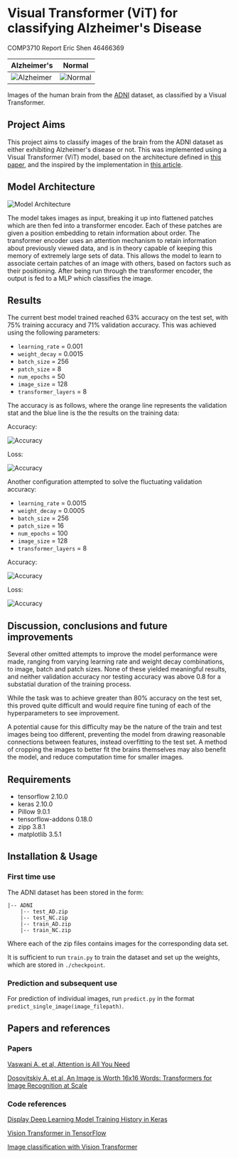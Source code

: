 # Visual Transformer (ViT) for classifying Alzheimer's Disease

COMP3710 Report
Eric Shen
46466369


| Alzheimer's | Normal |
| --- | --- |
| ![Alzheimer](./images/AD.jpeg) | ![Normal](./images/NC.jpeg) |

Images of the human brain from the [ADNI](https://adni.loni.usc.edu/) dataset, as classified by a Visual Transformer.

## Project Aims
This project aims to classify images of the brain from the ADNI dataset as either exhibiting Alzheimer's disease or not. This was implemented using a Visual Transformer (ViT) model, based on the architecture defined in [this paper](https://arxiv.org/pdf/2010.11929.pdf "An Image is Worth 16x16 Words: Transformers for Image Recognition at Scale"), and the inspired by the implementation in [this article](https://keras.io/examples/vision/image_classification_with_vision_transformer/).

## Model Architecture
![Model Architecture](./images/vit_model_architecture.png "ViT model architecture from the above paper")

The model takes images as input, breaking it up into flattened patches which are then fed into a transformer encoder. Each of these patches are given a position embedding to retain information about order. The transformer encoder uses an attention mechanism to retain information about previously viewed data, and is in theory capable of keeping this memory of extremely large sets of data. This allows the model to learn to associate certain patches of an image with others, based on factors such as their positioning. After being run through the transformer encoder, the output is fed to a MLP which classifies the image.

## Results
The current best model trained reached 63% accuracy on the test set, with 75% training accuracy and 71% validation accuracy. This was achieved using the following parameters:
- `learning_rate` = 0.001
- `weight_decay` = 0.0015
- `batch_size` = 256
- `patch_size` = 8
- `num_epochs` = 50
- `image_size` = 128
- `transformer_layers` = 8

The accuracy is as follows, where the orange line represents the validation stat and the blue line is the the results on the training data:

Accuracy:

![Accuracy](./images/lr001wd0015img128.png)

Loss:

![Accuracy](./images/lr001wd0015img128loss.png)

Another configuration attempted to solve the fluctuating validation accuracy:
- `learning_rate` = 0.0015
- `weight_decay` = 0.0005
- `batch_size` = 256
- `patch_size` = 16
- `num_epochs` = 100
- `image_size` = 128
- `transformer_layers` = 8

Accuracy:

![Accuracy](./images/largerpatchaccuracy.png)

Loss:

![Accuracy](./images/largerpatchloss.png)

## Discussion, conclusions and future improvements
Several other omitted attempts to improve the model performance were made, ranging from varying learning rate and weight decay combinations, to image, batch and patch sizes. None of these yielded meaningful results, and neither validation accuracy nor testing accuracy was above 0.8 for a substatial duration of the training process.

While the task was to achieve greater than 80% accuracy on the test set, this proved quite difficult and would require fine tuning of each of the hyperparameters to see improvement. 

A potential cause for this difficulty may be the nature of the train and test images being too different, preventing the model from drawing reasonable connections between features, instead overfitting to the test set. A method of cropping the images to better fit the brains themselves may also benefit the model, and reduce computation time for smaller images.

## Requirements
- tensorflow 2.10.0
- keras 2.10.0
- Pillow 9.0.1
- tensorflow-addons 0.18.0
- zipp 3.8.1
- matplotlib 3.5.1

## Installation & Usage
### First time use
The ADNI dataset has been stored in the form:
```
|-- ADNI
    |-- test_AD.zip
    |-- test_NC.zip
    |-- train_AD.zip
    |-- train_NC.zip
```
Where each of the zip files contains images for the corresponding data set. 

It is sufficient to run `train.py` to train the dataset and set up the weights, which are stored in `./checkpoint`.

### Prediction and subsequent use
For prediction of individual images, run `predict.py` in the format `predict_single_image(image_filepath)`.


## Papers and references
### Papers
[Vaswani A. et al, Attention is All You Need](https://arxiv.org/pdf/1706.03762.pdf)

[Dosovitskiy A. et al, An Image is Worth 16x16 Words: Transformers for Image Recognition at Scale](https://arxiv.org/pdf/2010.11929.pdf)

### Code references
[Display Deep Learning Model Training History in Keras](https://machinelearningmastery.com/display-deep-learning-model-training-history-in-keras/)

[Vision Transformer in TensorFlow](https://dzlab.github.io/notebooks/tensorflow/vision/classification/2021/10/01/vision_transformer.html)

[Image classification with Vision Transformer](https://keras.io/examples/vision/image_classification_with_vision_transformer/)